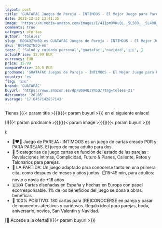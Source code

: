 ```yaml
---
layout: post
title: 'GUATAFAC Juegos de Pareja - ÍNTIMOOS - El Mejor Juego para Parejas - Idea Regalo Navidad o Aniversario - Regalos Originales'
date: 2022-12-23 13:41:35
image: 'https://m.media-amazon.com/images/I/41IpmOVKuQL._SL500_._SL400_.jpg'
comments: true
category: ofertas
author: 'tole.es'
slug: 'B094QZYN5Q-es GUATAFAC Juegos de Pareja - ÍNTIMOOS - El Mejor Juego para...'
sku: 'B094QZYN5Q-es'
tags: [ 'Salud y cuidado personal','guatafac','navidad','🇪🇸', ]
actualPrice: 15.99 EUR
currency: EUR
price: 15.99
comparePrice: 20.0 EUR
prodname: 'GUATAFAC Juegos de Pareja - ÍNTIMOOS - El Mejor Juego para Parejas - Idea Regalo Navidad o Aniversario - Regalos Originales'
country: 'es'
flag: '🇪🇸'
brand: 'GUATAFAC'
buyurl: 'https://www.amazon.es/dp/B094QZYN5Q/?tag=tolees-21'
descuento: '20.05'
average: '17.6457142857143'
---
```


Tienes [{{< param title >}}]({{< param buyurl >}}) en el siguiente enlace!

[![{{< param prodname >}}]({{< param image >}})]({{< param buyurl >}})

ℹ️:

- 👩‍❤️‍👨 Juego de PAREJA : INTIMOOS es un juego de cartas creado POR y PARA PAREJAS. El juego de mesa adulto para dos.
- 🔆 5 categorías de juego cartas en función del estado de las parejas : Revelaciones íntimas, Complicidad, Futuro & Planes, Caliente, Retos y Talonarios para parejas.
- 🍹 LA PARTIDA: Un juego adaptado para conocerse tanto en una primera cita, como después de meses y años juntos. ⏱️15-45 min, para adultos: novio o novia de +16 años
- 🇪🇸♻️ Cartas diseñadas en España y hechas en Europa con papel ecorresponsable. 1% de los beneficios del juego se dona a obras benéficas
- 💖 100% POSITIVO: 180 cartas para [RE]CONOCERSE en pareja y pasar de momentos afectivos y cariñosos. Regalo ideal para parejas, boda, aniversario, novios, San Valentin y Navidad.

[🛒 Accede a la oferta!!]({{< param buyurl >}})
